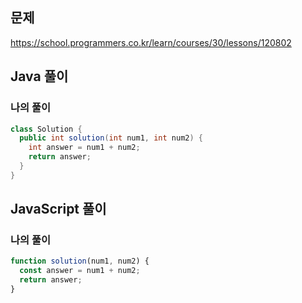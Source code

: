 ## 문제
https://school.programmers.co.kr/learn/courses/30/lessons/120802

## Java 풀이
### 나의 풀이
```java
class Solution {
  public int solution(int num1, int num2) {
    int answer = num1 + num2;
    return answer;
  }
}
```

## JavaScript 풀이
### 나의 풀이
```javascript
function solution(num1, num2) {
  const answer = num1 + num2;
  return answer;
}
```
